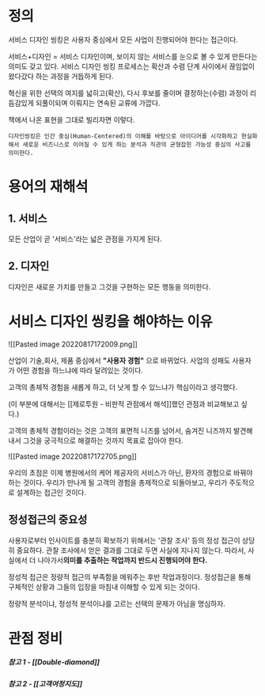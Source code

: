 

# 정의


서비스 디자인 씽킹은 사용자 중심에서 모든 사업이 진행되어야 한다는 접근이다. 


서비스+디자인 = 서비스 디자인이며, 보이지 않는 서비스를 눈으로 볼 수 있게 만든다는 의미도 갖고 있다. 서비스 디자인 씽킹 프로세스는 확산과 수렴 단계 사이에서 끊임없이 왔다갔다 하는 과정을 거듭하게 된다. 


혁신을 위한 선택의 여지를 넓히고(확산), 다시 후보를 줄이며 결정하는(수렴) 과정이 리듬감있게 되풀이되며 이뤄지는 연속된 교류에 가깝다. 


책에서 나온 표현을 그대로 빌리자면 이렇다. 


```
디자인씽킹은 인간 중심(Human-Centered)의 이해를 바탕으로 아이디어를 시각화하고 현실화해서 새로운 비즈니스로 이어질 수 있게 하는 분석과 직관의 균형잡힌 가능성 중심의 사고를 의미한다. 
```



# 용어의 재해석


## 1. 서비스
모든 산업이 곧 '서비스'라는 넓은 관점을 가지게 된다. 


## 2. 디자인
디자인은 새로운 가치를 만들고 그것을 구현하는 모든 행동을 의미한다. 



# 서비스 디자인 씽킹을 해야하는 이유


![[Pasted image 20220817172009.png]]


산업이 기술,회사, 제품 중심에서 **"사용자 경험"** 으로 바뀌었다. 사업의 성패도 사용자가 어떤 경험을 하느냐에 따라 달려있는 것이다.

고객의 총체적 경험을 새롭게 하고, 더 낫게 할 수 있느냐가 핵심이라고 생각했다. 

(이 부분에 대해서는 [[제로투원 - 비판적 관점에서 해석]]했던 관점과 비교해보고 싶다.)

고객의 총체적 경험이라는 것은 고객의 표면적 니즈를 넘어서, 숨겨진 니즈까지 발견해내서 그것을 궁극적으로 해결하는 것까지 목표로 잡아야 한다.  



![[Pasted image 20220817172705.png]]



우리의 초점은 이제 병원에서의 케어 제공자의 서비스가 아닌, 환자의 경험으로 바꿔야 하는 것이다. 우리가 만나게 될 고객의 경험을 총제적으로 되돌아보고, 우리가 주도적으로 설계하는 접근인 것이다. 



## 정성접근의 중요성


사용자로부터 인사이트를 충분히 확보하기 위해서는 '관찰 조사' 등의 정성 접근이 상당히 중요하다. 관찰 조사에서 얻은 결과를 그대로 두면 사실에 지나지 않는다. 따라서, 사실에서 더 나아가서**의미를 추출하는 작업까지 반드시 진행되어야 한다.** 


정성적 접근은 정량적 접근의 부족함을 메워주는 후반 작업과정이다. 정성접근을 통해 구체적인 상황과 그들의 입장을 마침내 이해할 수 있게 되는 것이다. 


정량적 분석이냐, 정성적 분석이냐를 고르는 선택의 문제가 아님을 명심하자. 



# 관점 정비




##### 참고 1 - [[Double-diamond]]
##### 참고 2 - [[고객여정지도]]


